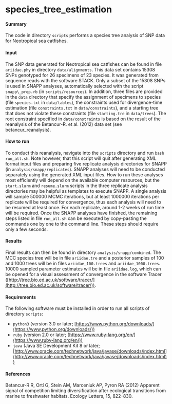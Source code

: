 <!-- m_matschiner Fri Jan 6 14:09:09 CET 2017 -->

# species\_tree\_estimation

#### Summary

The code in directory `scripts` performs a species tree analysis of SNP data for Neotropical sea catfishes.

#### Input

The SNP data generated for Neotropical sea catfishes can be found in file `ariidae.phy` in directory `data/alignments`. This data set contains 15308 SNPs genotyped for 26 specimens of 23 species. It was generated from sequence reads with the software STACK. Only a subset of the 15308 SNPs is used in SNAPP analyses, automatically selected with the script `snapp\_prep.rb` (in `scripts/resources`). In addition, three files are provided in the `data` directory that specify the assignment of specimens to species (file `species.txt` in `data/tables`), the constraints used for divergence-time estimation (file `constraints.txt` in `data/constraints`), and a starting tree that does not violate these constraints (file `starting.tre` in `data/trees`). The root constraint specified in `data/constraints` is based on the result of the reanalysis of the Betancur-R. et al. (2012) data set (see betancur\_reanalysis).

#### How to run

To conduct this reanalysis, navigate into the `scripts` directory and run `bash run_all.sh`. Note however, that this script will quit after generating XML format input files and preparing five replicate analysis directories for SNAPP (in `analysis/snapp/replicates`). SNAPP analyses will need to be conducted separately using the generated XML input files. How to run these analyses most efficiently will depend on the available computer resources, but the `start.slurm` and `resume.slurm` scripts in the three replicate analysis directories may be helpful as templates to execute SNAPP. A single analysis will sample 500000 MCMC iterations, but at least 1000000 iterations per replicate will be required for convergence, thus each analysis will need to be resumed at least once. For each replicate, around 1-2 weeks of run time will be required. Once the SNAPP analyses have finished, the remaining steps listed in file `run_all.sh` can be executed by copy-pasting the commands one by one to the command line. These steps should require only a few seconds.

#### Results

Final results can then be found in directory `analysis/snapp/combined`. The MCC species tree will be in file `ariidae.tre` and a posterior samples of 100 and 1000 trees will be in files `ariidae_100.trees` and `ariidae_1000.trees`. 10000 sampled parameter estimates will be in file `ariidae.log`, which can be opened for a visual assessment of convergence in the software Tracer ([http://tree.bio.ed.ac.uk/software/tracer/](http://tree.bio.ed.ac.uk/software/tracer/)).

#### Requirements

The following software must be installed in order to run all scripts of directory `scripts`:

* `python3` (version 3.0 or later; [https://www.python.org/downloads/](https://www.python.org/downloads/))
* `ruby` (version 2.0 or later; [https://www.ruby-lang.org/en/](https://www.ruby-lang.org/en/))
* `java` (Java SE Development Kit 8 or later; [http://www.oracle.com/technetwork/java/javase/downloads/index.html](http://www.oracle.com/technetwork/java/javase/downloads/index.html))

#### References

Betancur-R R, Ortí G, Stein AM, Marceniuk AP, Pyron RA (2012) Apparent signal of competition limiting diversification after ecological transitions from marine to freshwater habitats. Ecology Letters, 15, 822–830.